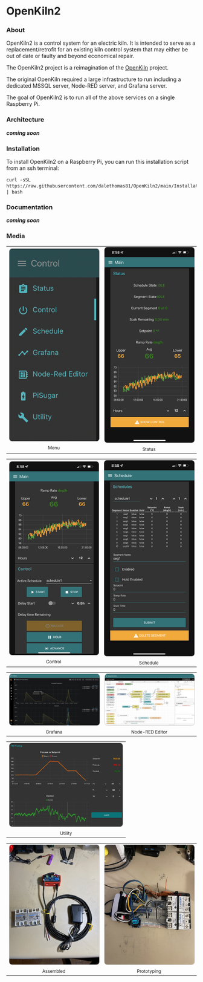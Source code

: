 OpenKiln2
=========

### About

OpenKiln2 is a control system for an electric kiln. It is intended to serve as a replacement/retrofit for an existing kiln control system that may either be out of date or faulty and beyond economical repair.  

The OpenKiln2 project is a reimagination of the [OpenKiln](https://github.com/dalethomas81/OpenKiln) project.  

The original OpenKiln required a large infrastructure to run including a dedicated MSSQL server, Node-RED server, and Grafana server.    

The goal of OpenKiln2 is to run all of the above services on a single Raspberry Pi.  

### Architecture
***coming soon***

### Installation  
To install OpenKiln2 on a Raspberry Pi, you can run this installation script from an ssh terminal:
```
curl -sSL https://raw.githubusercontent.com/dalethomas81/OpenKiln2/main/Installation/install.sh | bash
```

### Documentation
***coming soon***

### Media  

<table>
  <tr>
    <td align="center">
      <img src="Media/openkiln2-menu.png" alt="Screenshot 1" width="300px" style="border:1px solid #ccc; border-radius:8px;" /><br/>
      <sub>Menu</sub>
    </td>
    <td align="center">
      <img src="Media/openkiln2-status.png" alt="Screenshot 2" width="300px" style="border:1px solid #ccc; border-radius:8px;" /><br/>
      <sub>Status</sub>
    </td>
  </tr>
</table>
<table>
  <tr>
    <td align="center">
      <img src="Media/openkiln2-control.png" alt="Screenshot 1" width="300px" style="border:1px solid #ccc; border-radius:8px;" /><br/>
      <sub>Control</sub>
    </td>
    <td align="center">
      <img src="Media/openkiln2-schedule.png" alt="Screenshot 2" width="300px" style="border:1px solid #ccc; border-radius:8px;" /><br/>
      <sub>Schedule</sub>
    </td>
  </tr>
</table>
<table>
  <tr>
    <td align="center">
      <img src="Media/openkiln2-grafana.png" alt="Screenshot 1" width="300px" style="border:1px solid #ccc; border-radius:8px;" /><br/>
      <sub>Grafana</sub>
    </td>
    <td align="center">
      <img src="Media/openkiln2-node.png" alt="Screenshot 2" width="300px" style="border:1px solid #ccc; border-radius:8px;" /><br/>
      <sub>Node-RED Editor</sub>
    </td>
  </tr>
</table>
<table>
  <tr>
    <td align="center">
      <img src="Media/openkiln2-utility.jpeg" alt="Screenshot 1" width="300px" style="border:1px solid #ccc; border-radius:8px;" /><br/>
      <sub>Utility</sub>
    </td>
  </tr>
</table>
<table>
  <tr>
    <td align="center">
      <img src="Media/openkiln2-assembled.jpeg" alt="Screenshot 1" width="300px" style="border:1px solid #ccc; border-radius:8px;" /><br/>
      <sub>Assembled</sub>
    </td>
    <td align="center">
      <img src="Media/openkiln2-prototyping.jpeg" alt="Screenshot 2" width="300px" style="border:1px solid #ccc; border-radius:8px;" /><br/>
      <sub>Prototyping</sub>
    </td>
  </tr>
</table>
